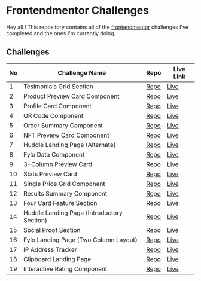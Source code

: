 # Frontendmentor Challenges

Hey all ! This repository contains all of the [frontendmentor](https://www.frontendmentor.io/challenges) challenges I've completed and the ones I'm currently doing.

## Challenges

| No  | Challenge Name                             | Repo                                                                                         | Live Link                                                                          |
| --- | ------------------------------------------ | -------------------------------------------------------------------------------------------- | ---------------------------------------------------------------------------------- |
| 1   | Tesimonials Grid Section                   | [Repo](https://github.com/rohitd99/Frontendmentor/tree/main/Testimonials-grid)               | [Live](https://rohitd99.github.io/Frontendmentor/Testimonials-grid/)               |
| 2   | Product Preview Card Component             | [Repo](https://github.com/rohitd99/Frontendmentor/tree/main/Product-Preview-frontendmentor-) | [Live](https://rohitd99.github.io/Frontendmentor/Product-Preview-frontendmentor-/) |
| 3   | Profile Card Component                     | [Repo](https://github.com/rohitd99/Frontendmentor/tree/main/Profile-Card)                    | [Live](https://rohitd99.github.io/Frontendmentor/Profile-Card/)                    |
| 4   | QR Code Component                          | [Repo](https://github.com/rohitd99/Frontendmentor/tree/main/QR-Code-Component)               | [Live](https://rohitd99.github.io/Frontendmentor/QR-Code-Component/)               |
| 5   | Order Summary Component                    | [Repo](https://github.com/rohitd99/Frontendmentor/tree/main/OrderSummary)                    | [Live](https://rohitd99.github.io/Frontendmentor/OrderSummary/)                    |
| 6   | NFT Preview Card Component                 | [Repo](https://github.com/rohitd99/Frontendmentor/tree/main/NFT-Preview)                     | [Live](https://rohitd99.github.io/Frontendmentor/NFT-Preview/)                     |
| 7   | Huddle Landing Page (Alternate)            | [Repo](https://github.com/rohitd99/Frontendmentor/tree/main/HuddleAlternate)                 | [Live](https://rohitd99.github.io/Frontendmentor/HuddleAlternate/)                 |
| 8   | Fylo Data Component                        | [Repo](https://github.com/rohitd99/Frontendmentor/tree/main/FyloDataComponent)               | [Live](https://rohitd99.github.io/Frontendmentor/FyloDataComponent/)               |
| 9   | 3-Column Preview Card                      | [Repo](https://github.com/rohitd99/Frontendmentor/tree/main/3-ColumnPreview)                 | [Live](https://rohitd99.github.io/Frontendmentor/3-ColumnPreview/)                 |
| 10  | Stats Preview Card                         | [Repo](https://github.com/rohitd99/Frontendmentor/tree/main/StatsPreviewCard)                | [Live](https://rohitd99.github.io/Frontendmentor/StatsPreviewCard/)                |
| 11  | Single Price Grid Component                | [Repo](https://github.com/rohitd99/Frontendmentor/tree/main/SinglePriceGrid)                 | [Live](https://rohitd99.github.io/Frontendmentor/SinglePriceGrid/)                 |
| 12  | Results Summary Component                  | [Repo](https://github.com/rohitd99/Frontendmentor/tree/main/Results-Summary)                 | [Live](https://rohitd99.github.io/Frontendmentor/Results-Summary/)                 |
| 13  | Four Card Feature Section                  | [Repo](https://github.com/rohitd99/Frontendmentor/tree/main/FourCardFeature)                 | [Live](https://rohitd99.github.io/Frontendmentor/FourCardFeature/)                 |
| 14  | Huddle Landing Page (Introductory Section) | [Repo](https://github.com/rohitd99/Frontendmentor/tree/main/HuddleSingle)                    | [Live](https://rohitd99.github.io/Frontendmentor/HuddleSingle/)                    |
| 15  | Social Proof Section                       | [Repo](https://github.com/rohitd99/Frontendmentor/tree/main/SocialProofSection)              | [Live](https://rohitd99.github.io/Frontendmentor/SocialProofSection/)              |
| 16  | Fylo Landing Page (Two Column Layout)      | [Repo](https://github.com/rohitd99/Frontendmentor/tree/main/FyloLandingPage)                 | [Live](https://rohitd99.github.io/Frontendmentor/FyloLandingPage/)                 |
| 17  | IP Address Tracker                         | [Repo](https://github.com/rohitd99/Frontendmentor/tree/main/IPAddressTracker)                | [Live](https://rohitd99.github.io/Frontendmentor/IPAddressTracker/)                |
| 18  | Clipboard Landing Page                     | [Repo](https://github.com/rohitd99/Frontendmentor/tree/main/ClipboardLanding)                | [Live](https://rohitd99.github.io/Frontendmentor/ClipboardLanding/)                |
| 19  | Interactive Rating Component               | [Repo](https://github.com/rohitd99/Frontendmentor/tree/main/InteractiveRatingComponent)      | [Live](https://rohitd99.github.io/Frontendmentor/InteractiveRatingComponent/src/)  |
